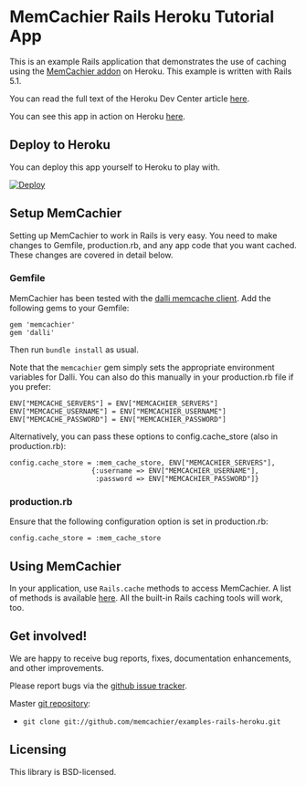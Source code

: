 # MemCachier Rails Heroku Tutorial App

This is an example Rails application that demonstrates the use of
caching using the [MemCachier
addon](http://addons.heroku.com/memcachier) on Heroku. This example is
written with Rails 5.1.

You can read the full text of the Heroku Dev Center article
[here](https://devcenter.heroku.com/articles/building-a-rails-3-application-with-memcache).

You can see this app in action on Heroku
[here](https://memcachier-examples-rails5.herokuapp.com/).

## Deploy to Heroku

You can deploy this app yourself to Heroku to play with.

[![Deploy](https://www.herokucdn.com/deploy/button.png)](https://heroku.com/deploy)

## Setup MemCachier

Setting up MemCachier to work in Rails is very easy. You need to make
changes to Gemfile, production.rb, and any app code that you want
cached. These changes are covered in detail below.

### Gemfile

MemCachier has been tested with the [dalli memcache
client](https://github.com/mperham/dalli). Add the following gems to
your Gemfile:

```.ruby
gem 'memcachier'
gem 'dalli'
```

Then run `bundle install` as usual.

Note that the `memcachier` gem simply sets the appropriate environment
variables for Dalli. You can also do this manually in your
production.rb file if you prefer:

```.ruby
ENV["MEMCACHE_SERVERS"] = ENV["MEMCACHIER_SERVERS"]
ENV["MEMCACHE_USERNAME"] = ENV["MEMCACHIER_USERNAME"]
ENV["MEMCACHE_PASSWORD"] = ENV["MEMCACHIER_PASSWORD"]
```

Alternatively, you can pass these options to config.cache_store (also
in production.rb):

```.ruby
config.cache_store = :mem_cache_store, ENV["MEMCACHIER_SERVERS"],
                    {:username => ENV["MEMCACHIER_USERNAME"],
                     :password => ENV["MEMCACHIER_PASSWORD"]}
```

### production.rb

Ensure that the following configuration option is set in production.rb:

```.ruby
config.cache_store = :mem_cache_store
```

## Using MemCachier

In your application, use `Rails.cache` methods to access MemCachier.
A list of methods is available
[here](http://api.rubyonrails.org/classes/ActiveSupport/Cache/Store.html).
All the built-in Rails caching tools will work, too.

## Get involved!

We are happy to receive bug reports, fixes, documentation enhancements,
and other improvements.

Please report bugs via the
[github issue tracker](http://github.com/memcachier/examples-rails-heroku/issues).

Master [git repository](http://github.com/memcachier/examples-rails-heroku):

* `git clone git://github.com/memcachier/examples-rails-heroku.git`

## Licensing

This library is BSD-licensed.
